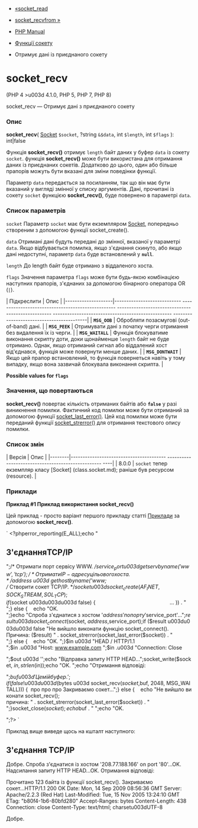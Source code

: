 - [«socket_read](function.socket-read.md)
- [socket_recvfrom »](function.socket-recvfrom.md)

- [PHP Manual](index.md)
- [Функції сокету](ref.sockets.md)
- Отримує дані із приєднаного сокету

# socket_recv

(PHP 4 \>u003d 4.1.0, PHP 5, PHP 7, PHP 8)

socket_recv — Отримує дані з приєднаного сокету

### Опис

**socket_recv**(
[Socket](class.socket.md) `$socket`,
?string `&$data`,
int `$length`,
int `$flags`
): int\|false

Функція **socket_recv()** отримує `length` байт даних у буфер `data`
із сокету `socket`. функція **socket_recv()** може бути використана
для отримання даних із приєднаних сокетів. Додатково до цього,
один або більше прапорів можуть бути вказані для зміни поведінки
функції.

Параметр `data` передається за посиланням, так що він має бути вказаний у
вигляді змінної у списку аргументів. Дані, прочитані із сокету
`socket` функцією **socket_recv()**, буде повернено в параметрі
`data`.

### Список параметрів

`socket`
Параметр `socket` має бути екземпляром [Socket](class.socket.md),
попередньо створеним з допомогою функції socket_create().

`data`
Отримані дані будуть передані до змінної, вказаної у параметрі
`data`. Якщо відбувається помилка, якщо з'єднання скинуто, або якщо
дані недоступні, параметр `data` буде встановлений у **`null`**.

`length`
До length байт буде отримано з віддаленого хоста.

`flags`
Значення параметра `flags` може бути будь-якою комбінацією наступних
прапорів, з'єднаних за допомогою бінарного оператора OR (`|`).

| Підкреслити | Опис |
|--------------------|---------------------------- -------------------------------------------------- -------------------------------------------------- -------------------------------------------------- ------------------------------------------|
| **`MSG_OOB`** | Обробляти позасмугові (out-of-band) дані. |
| **`MSG_PEEK`** | Отримувати дані з початку черги отримання без видалення їх із черги. |
| **`MSG_WAITALL`** | Функція блокуватиме виконання скрипту доти, доки щонайменше `length` байт не буде отримано. Однак, якщо отриманий сигнал або віддалений хост від'єднався, функція може повернути менше даних. |
| **`MSG_DONTWAIT`** | Якщо цей прапор встановлений, то функція повернеться навіть у тому випадку, якщо вона зазвичай блокувала виконання скрипта. |

**Possible values for `flags`**

### Значення, що повертаються

**socket_recv()** повертає кількість отриманих байтів або
**`false`** у разі виникнення помилки. Фактичний код помилки може
бути отриманий за допомогою функції
[socket_last_error()](function.socket-last-error.md). Цей код помилки
може бути переданий функції
[socket_strerror()](function.socket-strerror.md) для отримання
текстового опису помилки.

### Список змін

| Версія | Опис |
|--------|---------------------------------------- -------------------------------------------------- ----|
| 8.0.0 | `socket` тепер екземпляр класу [Socket] (class.socket.md); раніше був ресурсом (resource). |

### Приклади

**Приклад #1 Приклад використання **socket_recv()****

Цей приклад - просто варіант першого прикладу статті
[Приклади](sockets.examples.md) за допомогою **socket_recv()**.

` <?phperror_reporting(E_ALL);echo "<h2>З'єднанняTCP/IP</h2>
";/* Отримати порт сервісу WWW. */$service_port u003d getservbyname('www', 'tcp');/* Отримати IP-адресу цільового хоста. */$address u003d gethostbyname('www; /* Створити сокет TCP/IP. */$socket u003d socket_create(AF_INET, SOCK_STREAM, SOL_TCP);if ($socket u003du003du003d false) {                                                   … )) . "
";} else {    echo "OK.
";}echo "Спроба з'єднатися з хостом '$address' по порту '$service_port'...";$result u003d socket_connect($socket, $address, $service_port);if ($result u003du003du003d false "Не вийшло виконати функцію socket_connect().
Причина: ($result) " . socket_strerror(socket_last_error($socket)) . "
";} else {    echo "OK.
";}$in u003d "HEAD / HTTP/1.1
";$in .u003d "Host: www.example.com
";$in .u003d "Connection: Close

";$out u003d '';echo "Відправка запиту HTTP HEAD...";socket_write($socket, $in, strlen($in));echo "OK.
";echo "Отримання відповіді:

";$buf u003d 'Це мій буфер.';if (false !u003du003d ($bytes u003d socket_recv($socket, $buf, 2048, MSG_WAITALL))) {  про про про Закриваємо сокет...";} else {    echo "Не вийшло виконати socket_recv(); причина: " . socket_strerror(socket_last_error($socket)) . "
";}socket_close($socket);echo $buf . "
";echo "OK.

";?> `

Приклад вище виведе щось на кшталт наступного:

<h2>З'єднання TCP/IP</h2>
Добре.
Спроба з'єднатися із хостом '208.77.188.166' on port '80'...OK.
Надсилання запиту HTTP HEAD...OK.
Отримання відповіді:

Прочитано 123 байта із функції socket_recv(). Закриваємо сокет...HTTP/1.1 200 OK
Date: Mon, 14 Sep 2009 08:56:36 GMT
Server: Apache/2.2.3 (Red Hat)
Last-Modified: Tue, 15 Nov 2005 13:24:10 GMT
ETag: "b80f4-1b6-80bfd280"
Accept-Ranges: bytes
Content-Length: 438
Connection: close
Content-Type: text/html; charsetu003dUTF-8

Добре.
